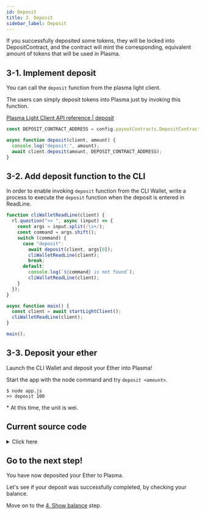 ```yaml
---
id: Deposit
title: 3. Deposit
sidebar_label: Deposit
---
```


If you successfully deposited some tokens, they will be locked into DepositContract, and the contract will mint the corresponding, equivalent amount of tokens that will be used in Plasma.

## 3-1. Implement deposit

You can call the `deposit` function from the plasma light client.

The users can simply deposit tokens into Plasma just by invoking this function.

[Plasma Light Client API reference | deposit](/docs/api/Plasma_Light_Client#deposit)

```javascript
const DEPOSIT_CONTRACT_ADDRESS = config.payoutContracts.DepositContract;

async function deposit(client, amount) {
  console.log("deposit:", amount);
  await client.deposit(amount, DEPOSIT_CONTRACT_ADDRESS);
}
```

## 3-2. Add deposit function to the CLI

In order to enable invoking `deposit` function from the CLI Wallet, write a process to execute the `deposit` function when the deposit is entered in ReadLine.

```javascript
function cliWalletReadLine(client) {
  rl.question(">> ", async (input) => {
    const args = input.split(/\s+/);
    const command = args.shift();
    switch (command) {
      case "deposit":
        await deposit(client, args[0]);
        cliWalletReadLine(client);
        break;
      default:
        console.log(`${command} is not found`);
        cliWalletReadLine(client);
    }
  });
}

async function main() {
  const client = await startLightClient();
  cliWalletReadLine(client);
}

main();
```

## 3-3. Deposit your ether

Launch the CLI Wallet and deposit your Ether into Plasma!

Start the app with the node command and try `deposit <amount>`.

```
$ node app.js
>> deposit 100
```

\* At this time, the unit is wei.

## Current source code

<details>
<summary>Click here</summary>

```javascript
const readline = require("readline");
const ethers = require("ethers");
const { Bytes } = require("@cryptoeconomicslab/primitives");
const { LevelKeyValueStore } = require("@cryptoeconomicslab/level-kvs");
const initializeLightClient = require("@cryptoeconomicslab/eth-plasma-light-client")
  .default;

// TODO: enter your private key
const PRIVATE_KEY = "ENTER YOUR PRIVATE KEY";
const config = require("./config.local.json");
const DEPOSIT_CONTRACT_ADDRESS = config.payoutContracts.DepositContract;

const rl = readline.createInterface({
  input: process.stdin,
  output: process.stdout,
});

async function deposit(client, amount) {
  console.log("deposit:", amount);
  await client.deposit(amount, DEPOSIT_CONTRACT_ADDRESS);
}

async function startLightClient() {
  const kvs = new LevelKeyValueStore(Bytes.fromString("plasma_light_client"));
  const wallet = new ethers.Wallet(
    PRIVATE_KEY,
    new ethers.providers.JsonRpcProvider("http://127.0.0.1:8545")
  );
  const lightClient = await initializeLightClient({
    wallet,
    kvs,
    config,
    aggregatorEndpoint: "http://127.0.0.1:3000",
  });
  await lightClient.start();
  return lightClient;
}

function cliWalletReadLine(client) {
  rl.question(">> ", async (input) => {
    const args = input.split(/\s+/);
    const command = args.shift();
    switch (command) {
      case "deposit":
        await deposit(client, args[0]);
        cliWalletReadLine(client);
        break;
      case "quit":
        console.log("Bye.");
        rl.close();
        process.exit();
      default:
        console.log(`${command} is not found`);
        cliWalletReadLine(client);
    }
  });
}

async function main() {
  const client = await startLightClient();
  cliWalletReadLine(client);
}

main();
```

</details>

## Go to the next step!

You have now deposited your Ether to Plasma.

Let's see if your deposit was successfully completed, by checking your balance.

Move on to the [4. Show balance](Show_Balance) step.
